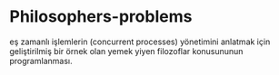 # Philosophers-problems
eş zamanlı işlemlerin (concurrent processes) yönetimini anlatmak için geliştirilmiş bir örnek olan yemek yiyen filozoflar konusununun programlanması.
